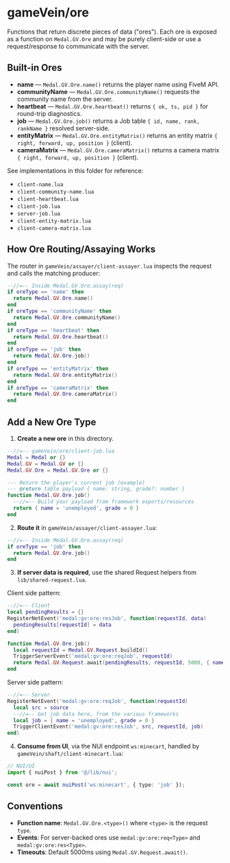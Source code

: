 # gameVein/ore

Functions that return discrete pieces of data ("ores").
Each ore is exposed as a function on `Medal.GV.Ore` and may be purely client-side or use a request/response
to communicate with the server.

## Built-in Ores

- __name__ — `Medal.GV.Ore.name()` returns the player name using FiveM API.
- __communityName__ — `Medal.GV.Ore.communityName()` requests the community name from the server.
- __heartbeat__ — `Medal.GV.Ore.heartbeat()` returns `{ ok, ts, pid }` for round-trip diagnostics.
- __job__ — `Medal.GV.Ore.job()` returns a Job table `{ id, name, rank, rankName }` resolved server-side.
- __entityMatrix__ — `Medal.GV.Ore.entityMatrix()` returns an entity matrix `{ right, forward, up, position }` (client).
- __cameraMatrix__ — `Medal.GV.Ore.cameraMatrix()` returns a camera matrix `{ right, forward, up, position }` (client).

See implementations in this folder for reference:
- `client-name.lua`
- `client-community-name.lua`
- `client-heartbeat.lua`
- `client-job.lua`
- `server-job.lua`
- `client-entity-matrix.lua`
- `client-camera-matrix.lua`

## How Ore Routing/Assaying Works

The router in `gameVein/assayer/client-assayer.lua` inspects the request and calls the matching producer:

```lua
--//=-- Inside Medal.GV.Ore.assay(req)
if oreType == 'name' then
  return Medal.GV.Ore.name()
end
if oreType == 'communityName' then
  return Medal.GV.Ore.communityName()
end
if oreType == 'heartbeat' then
  return Medal.GV.Ore.heartbeat()
end
if oreType == 'job' then
  return Medal.GV.Ore.job()
end
if oreType == 'entityMatrix' then
  return Medal.GV.Ore.entityMatrix()
end
if oreType == 'cameraMatrix' then
  return Medal.GV.Ore.cameraMatrix()
end
```

## Add a New Ore Type

1) __Create a new ore__ in this directory.

```lua
--//=-- gameVein/ore/client-job.lua
Medal = Medal or {}
Medal.GV = Medal.GV or {}
Medal.GV.Ore = Medal.GV.Ore or {}

--- Return the player's current job (example)
--- @return table payload { name: string, grade?: number }
function Medal.GV.Ore.job()
  --//=-- Build your payload from framework exports/resources
  return { name = 'unemployed', grade = 0 }
end
```

2) __Route it__ in `gameVein/assayer/client-assayer.lua`:

```lua
--//=-- Inside Medal.GV.Ore.assay(req)
if oreType == 'job' then
  return Medal.GV.Ore.job()
end
```

3) __If server data is required__, use the shared Request helpers from `lib/shared-request.lua`.

Client side pattern:

```lua
--//=-- Client
local pendingResults = {}
RegisterNetEvent('medal:gv:ore:resJob', function(requestId, data)
  pendingResults[requestId] = data
end)

function Medal.GV.Ore.job()
  local requestId = Medal.GV.Request.buildId()
  TriggerServerEvent('medal:gv:ore:reqJob', requestId)
  return Medal.GV.Request.await(pendingResults, requestId, 5000, { name = 'unknown' })
end
```

Server side pattern:

```lua
--//=-- Server
RegisterNetEvent('medal:gv:ore:reqJob', function(requestId)
  local src = source
  --//=-- Get job data here, from the various frameworks
  local job = { name = 'unemployed', grade = 0 }
  TriggerClientEvent('medal:gv:ore:resJob', src, requestId, job)
end)
```

4) __Consume from UI__, via the NUI endpoint `ws:minecart`, handled by `gameVein/shaft/client-minecart.lua`:

```ts
// NUI/UI
import { nuiPost } from '@/lib/nui';

const ore = await nuiPost('ws:minecart', { type: 'job' });
```

## Conventions

- __Function name__: `Medal.GV.Ore.<type>()` where `<type>` is the request `type`.
- __Events__: For server-backed ores use `medal:gv:ore:req<Type>` and `medal:gv:ore:res<Type>`.
- __Timeouts__: Default 5000ms using `Medal.GV.Request.await()`.
